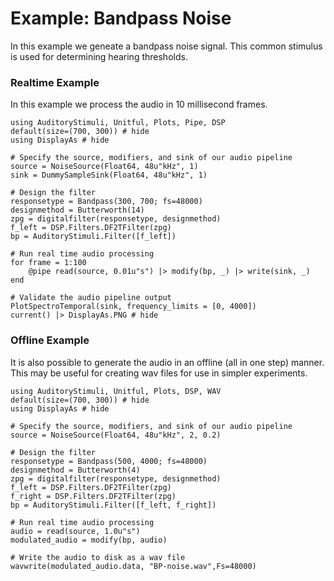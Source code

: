 # Example: Bandpass Noise

In this example we geneate a bandpass noise signal.
This common stimulus is used for determining hearing thresholds.


### Realtime Example

In this example we process the audio in 10 millisecond frames.

```@example realtime
using AuditoryStimuli, Unitful, Plots, Pipe, DSP
default(size=(700, 300)) # hide
using DisplayAs # hide

# Specify the source, modifiers, and sink of our audio pipeline
source = NoiseSource(Float64, 48u"kHz", 1)
sink = DummySampleSink(Float64, 48u"kHz", 1)

# Design the filter
responsetype = Bandpass(300, 700; fs=48000)
designmethod = Butterworth(14)
zpg = digitalfilter(responsetype, designmethod)
f_left = DSP.Filters.DF2TFilter(zpg)
bp = AuditoryStimuli.Filter([f_left])

# Run real time audio processing
for frame = 1:100
    @pipe read(source, 0.01u"s") |> modify(bp, _) |> write(sink, _)
end

# Validate the audio pipeline output
PlotSpectroTemporal(sink, frequency_limits = [0, 4000])
current() |> DisplayAs.PNG # hide
```


### Offline Example

It is also possible to generate the audio in an offline (all in one step) manner. This may be useful for creating wav files for use in simpler experiments.

```@example offline
using AuditoryStimuli, Unitful, Plots, DSP, WAV
default(size=(700, 300)) # hide
using DisplayAs # hide

# Specify the source, modifiers, and sink of our audio pipeline
source = NoiseSource(Float64, 48u"kHz", 2, 0.2)

# Design the filter
responsetype = Bandpass(500, 4000; fs=48000)
designmethod = Butterworth(4)
zpg = digitalfilter(responsetype, designmethod)
f_left = DSP.Filters.DF2TFilter(zpg)
f_right = DSP.Filters.DF2TFilter(zpg)
bp = AuditoryStimuli.Filter([f_left, f_right])

# Run real time audio processing
audio = read(source, 1.0u"s")
modulated_audio = modify(bp, audio)

# Write the audio to disk as a wav file
wavwrite(modulated_audio.data, "BP-noise.wav",Fs=48000)
```
